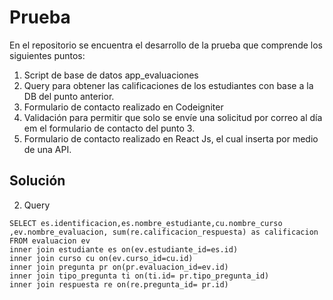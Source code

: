 # Prueba

En el repositorio se encuentra el desarrollo de la prueba que comprende los siguientes puntos:
1. Script de base de datos app_evaluaciones
2. Query para obtener las calificaciones de los estudiantes con base a la DB del punto anterior.
3. Formulario de contacto realizado en Codeigniter
4. Validación para permitir que solo se envíe una solicitud por correo al día em el formulario de contacto del punto 3.
5. Formulario de contacto realizado en React Js, el cual inserta por medio de una API.


## Solución


2. Query

```
SELECT es.identificacion,es.nombre_estudiante,cu.nombre_curso ,ev.nombre_evaluacion, sum(re.calificacion_respuesta) as calificacion FROM evaluacion ev 
inner join estudiante es on(ev.estudiante_id=es.id)
inner join curso cu on(ev.curso_id=cu.id)
inner join pregunta pr on(pr.evaluacion_id=ev.id)
inner join tipo_pregunta ti on(ti.id= pr.tipo_pregunta_id)
inner join respuesta re on(re.pregunta_id= pr.id)
```